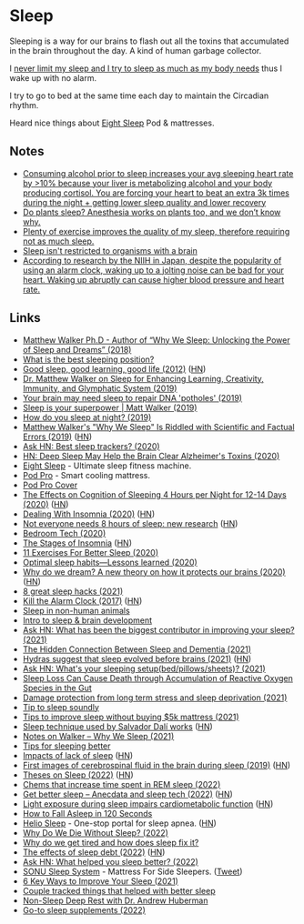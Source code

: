 # Sleep

Sleeping is a way for our brains to flash out all the toxins that accumulated in the brain throughout the day. A kind of human garbage collector.

I [never limit my sleep and I try to sleep as much as my body needs](https://www.youtube.com/watch?v=zsPgNuuS8pA) thus I wake up with no alarm.

I try to go to bed at the same time each day to maintain the Circadian rhythm.

Heard nice things about [Eight Sleep](https://www.eightsleep.com) Pod & mattresses.

## Notes

- [Consuming alcohol prior to sleep increases your avg sleeping heart rate by >10% because your liver is metabolizing alcohol and your body producing cortisol. You are forcing your heart to beat an extra 3k times during the night + getting lower sleep quality and lower recovery](https://twitter.com/m_franceschetti/status/1375867987614371840)
- [Do plants sleep? Anesthesia works on plants too, and we don’t know why.](https://news.ycombinator.com/item?id=27195813)
- [Plenty of exercise improves the quality of my sleep, therefore requiring not as much sleep.](https://news.ycombinator.com/item?id=27821217)
- [Sleep isn't restricted to organisms with a brain](https://www.youtube.com/watch?v=1tOx_Vh5diE)
- [According to research by the NIIH in Japan, despite the popularity of using an alarm clock, waking up to a jolting noise can be bad for your heart. Waking up abruptly can cause higher blood pressure and heart rate.](https://twitter.com/levelsio/status/1537078045789630464)

## Links

- [Matthew Walker Ph.D - Author of “Why We Sleep: Unlocking the Power of Sleep and Dreams” (2018)](https://overcast.fm/+GJeg4VYxg)
- [What is the best sleeping position?](https://www.youtube.com/watch?v=or03pT-D8cQ)
- [Good sleep, good learning, good life (2012)](https://supermemo.guru/wiki/Good_sleep,_good_learning,_good_life) ([HN](https://news.ycombinator.com/item?id=24737026))
- [Dr. Matthew Walker on Sleep for Enhancing Learning, Creativity, Immunity, and Glymphatic System (2019)](https://www.foundmyfitness.com/episodes/matthew-walker)
- [Your brain may need sleep to repair DNA 'potholes' (2019)](https://www.cbc.ca/radio/quirks/mar-9-2019-science-of-awe-blue-whales-and-sonar-chromosomes-and-sleep-and-more-1.5047142/your-brain-may-need-sleep-to-repair-dna-potholes-1.5047151)
- [Sleep is your superpower | Matt Walker (2019)](https://www.youtube.com/watch?v=5MuIMqhT8DM)
- [How do you sleep at night? (2019)](https://justinjackson.ca/sleep)
- [Matthew Walker's "Why We Sleep" Is Riddled with Scientific and Factual Errors (2019)](https://guzey.com/books/why-we-sleep/) ([HN](https://news.ycombinator.com/item?id=26684519))
- [Ask HN: Best sleep trackers? (2020)](https://news.ycombinator.com/item?id=22685537)
- [HN: Deep Sleep May Help the Brain Clear Alzheimer's Toxins (2020)](https://news.ycombinator.com/item?id=21414565)
- [Eight Sleep](https://www.eightsleep.com/) - Ultimate sleep fitness machine.
- [Pod Pro](https://www.eightsleep.com/eight-pod-sleep-cool/) - Smart cooling mattress.
- [Pod Pro Cover](https://www.eightsleep.com/product/pod-pro-cover/)
- [The Effects on Cognition of Sleeping 4 Hours per Night for 12-14 Days (2020)](https://guzey.com/science/sleep/14-day-sleep-deprivation-self-experiment/) ([HN](https://news.ycombinator.com/item?id=23211068))
- [Dealing With Insomnia (2020)](https://jacquesmattheij.com/dealing-with-insomnia/) ([HN](https://news.ycombinator.com/item?id=23810506))
- [Not everyone needs 8 hours of sleep: new research](https://time.com/5876614/circadian-rhythm-study/) ([HN](https://news.ycombinator.com/item?id=24170225))
- [Bedroom Tech (2020)](https://twitter.com/nateliason/status/1309119185646161920)
- [The Stages of Insomnia](https://www.mcsweeneys.net/articles/the-52-stages-of-insomnia) ([HN](https://news.ycombinator.com/item?id=24781337))
- [11 Exercises For Better Sleep (2020)](https://www.nytimes.com/2020/10/10/at-home/exercises-for-better-sleep.html)
- [Optimal sleep habits—Lessons learned (2020)](https://medium.com/@yangWao/optimal-sleep-habits-lessons-learned-8c097e3d3b8c)
- [Why do we dream? A new theory on how it protects our brains (2020)](https://time.com/5925206/why-do-we-dream/) ([HN](https://news.ycombinator.com/item?id=25590022))
- [8 great sleep hacks (2021)](https://twitter.com/m_franceschetti/status/1346180878515499013)
- [Kill the Alarm Clock (2017)](https://supermemo.guru/wiki/Kill_the_alarm_clock) ([HN](https://news.ycombinator.com/item?id=26163691))
- [Sleep in non-human animals](https://en.wikipedia.org/wiki/Sleep_in_non-human_animals)
- [Intro to sleep & brain development](https://twitter.com/basakbuilds/status/1372114559486595072)
- [Ask HN: What has been the biggest contributor in improving your sleep? (2021)](https://news.ycombinator.com/item?id=26931085)
- [The Hidden Connection Between Sleep and Dementia (2021)](https://www.youtube.com/watch?v=76z4UPt-OME)
- [Hydras suggest that sleep evolved before brains (2021)](https://www.quantamagazine.org/sleep-evolved-before-brains-hydras-are-living-proof-20210518/) ([HN](https://news.ycombinator.com/item?id=27195813))
- [Ask HN: What's your sleeping setup(bed/pillows/sheets)? (2021)](https://news.ycombinator.com/item?id=27327050)
- [Sleep Loss Can Cause Death through Accumulation of Reactive Oxygen Species in the Gut](<https://www.cell.com/cell/pdf/S0092-8674(20)30555-9.pdf>)
- [Damage protection from long term stress and sleep deprivation (2021)](https://www.reddit.com/r/Nootropics/comments/ol66wo/damage_protection_from_long_term_stress_and_sleep/)
- [Tip to sleep soundly](https://twitter.com/michelletandler/status/1447367246075080707)
- [Tips to improve sleep without buying $5k mattress (2021)](https://twitter.com/MCovBrown/status/1446854566645878787)
- [Sleep technique used by Salvador Dalí works](https://www.livescience.com/little-known-sleep-stage-may-be-creative-sweet-spot) ([HN](https://news.ycombinator.com/item?id=29515882))
- [Notes on Walker – Why We Sleep (2021)](http://www.federicopereiro.com/notes-walker-sleep/)
- [Tips for sleeping better](https://twitter.com/amasad/status/1475268980608667650)
- [Impacts of lack of sleep](https://belkarx.github.io/posts/finished/Impacts%20Of%20Lack%20Of%20Sleep.html) ([HN](https://news.ycombinator.com/item?id=30184796))
- [First images of cerebrospinal fluid in the brain during sleep (2019)](https://www.bu.edu/articles/2019/cerebrospinal-fluid-washing-in-brain-during-sleep/) ([HN](https://news.ycombinator.com/item?id=30222210))
- [Theses on Sleep (2022)](https://guzey.com/theses-on-sleep/) ([HN](https://news.ycombinator.com/item?id=30289642))
- [Chems that increase time spent in REM sleep (2022)](https://www.reddit.com/r/researchchemicals/comments/sqtgh8/are_there_any_good_chems_that_increase_time_spent/)
- [Get better sleep – Anecdata and sleep tech (2022)](https://www.adithyabalaji.com/productivity/2022/02/01/Sleep.html) ([HN](https://news.ycombinator.com/item?id=30410310))
- [Light exposure during sleep impairs cardiometabolic function](https://www.pnas.org/doi/10.1073/pnas.2113290119) ([HN](https://news.ycombinator.com/item?id=30680939))
- [How to Fall Asleep in 120 Seconds](https://medium.com/s/story/combat-tested-training-unwind-and-sleep-anywhere-in-120-seconds-27d5307b7606)
- [Helio Sleep](https://www.heliosleep.com/) - One-stop portal for sleep apnea. ([HN](https://news.ycombinator.com/item?id=30767471))
- [Why Do We Die Without Sleep? (2022)](https://www.quantamagazine.org/why-do-we-die-without-sleep-20220322/)
- [Why do we get tired and how does sleep fix it?](https://www.reddit.com/r/askscience/comments/ussma3/why_do_we_get_tired_and_how_does_sleep_fix_it/)
- [The effects of sleep debt (2022)](https://www.nytimes.com/2022/06/24/health/sleep-debt-health.html) ([HN](https://news.ycombinator.com/item?id=32089964))
- [Ask HN: What helped you sleep better? (2022)](https://news.ycombinator.com/item?id=32376839)
- [SONU Sleep System](https://sonusleep.com/) - Mattress For Side Sleepers. ([Tweet](https://twitter.com/ugmonk/status/1567166988660662273))
- [6 Key Ways to Improve Your Sleep (2021)](https://www.youtube.com/watch?v=ToiHJlX3Ils)
- [Couple tracked things that helped with better sleep](https://twitter.com/gregisenberg/status/1596148602526646274)
- [Non-Sleep Deep Rest with Dr. Andrew Huberman](https://www.youtube.com/watch?v=AKGrmY8OSHM)
- [Go-to sleep supplements (2022)](https://www.reddit.com/r/Nootropics/comments/z8dxps/goto_sleep_supplements_one_youve_never_heard_of/)
